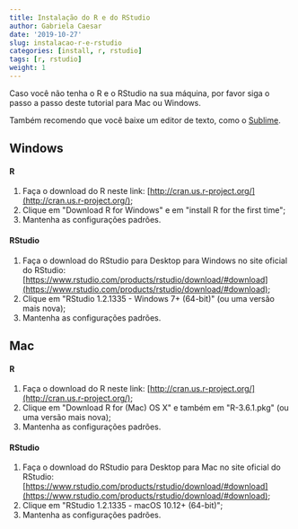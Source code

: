 ```yaml
---
title: Instalação do R e do RStudio
author: Gabriela Caesar
date: '2019-10-27'
slug: instalacao-r-e-rstudio
categories: [install, r, rstudio]
tags: [r, rstudio]
weight: 1
---
```


Caso você não tenha o R e o RStudio na sua máquina, por favor siga o passo a passo deste tutorial para Mac ou Windows. 

Também recomendo que você baixe um editor de texto, como o [Sublime](https://www.sublimetext.com/download).


## Windows 
#### R  
1) Faça o download do R neste link: [http://cran.us.r-project.org/](http://cran.us.r-project.org/);     
2) Clique em "Download R for Windows" e em "install R for the first time";     
3) Mantenha as configurações padrões.     

#### RStudio
1) Faça o download do RStudio para Desktop para Windows no site oficial do RStudio: [https://www.rstudio.com/products/rstudio/download/#download](https://www.rstudio.com/products/rstudio/download/#download);     
2) Clique em "RStudio 1.2.1335 - Windows 7+ (64-bit)" (ou uma versão mais nova);     
3) Mantenha as configurações padrões.     


## Mac          
#### R          
1) Faça o download do R neste link:      [http://cran.us.r-project.org/](http://cran.us.r-project.org/);     
2) Clique em "Download R for (Mac) OS X" e também em "R-3.6.1.pkg" (ou uma versão mais nova);          
3) Mantenha as configurações padrões.          

#### RStudio          
1) Faça o download do RStudio para Desktop para Mac no site oficial do RStudio: [https://www.rstudio.com/products/rstudio/download/#download](https://www.rstudio.com/products/rstudio/download/#download);          
2) Clique em "RStudio 1.2.1335 - macOS 10.12+ (64-bit)";          
3) Mantenha as configurações padrões.          


